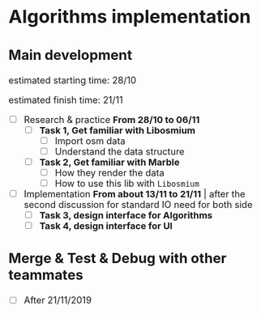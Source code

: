 <font size = 4>

# Algorithms implementation

## Main development

estimated starting time: 28/10

estimated finish time: 21/11

- [ ] Research & practice **From 28/10 to 06/11**
  - [ ] **Task 1, Get familiar with Libosmium**
    - [ ] Import osm data
    - [ ] Understand the data structure
  - [ ] **Task 2, Get familiar with Marble**
    - [ ] How they render the data
    - [ ] How to use this lib with `Libosmium`
- [ ] Implementation **From about 13/11 to 21/11** | after the second discussion for standard IO need for both side
  - [ ] **Task 3, design interface for Algorithms**
  - [ ] **Task 4, design interface for UI**

## Merge & Test & Debug with other teammates

- [ ] After 21/11/2019
